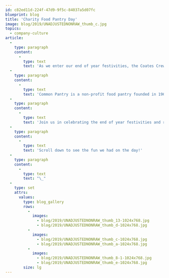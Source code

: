 ```yaml
---
id: c82ed11d-224f-47d9-9f5c-84037a5d07fc
blueprint: blog
title: 'Charity Food Pantry Day'
image: blog/2019/UNADJUSTEDNONRAW_thumb_c.jpg
topics:
  - company-culture
article:
  -
    type: paragraph
    content:
      -
        type: text
        text: 'As we enter our end of year festivities, the Coates Crew believed that there was no other way to start our celebrations than sharing our time for the greater good. Some of our Coates Crew members volunteered last week to pack fresh fruit and vegetables on Produce Day at Common Pantry.'
  -
    type: paragraph
    content:
      -
        type: text
        text: 'Common Pantry is a non-profit food pantry founded in 1967 to help combat hunger and food insecurity in specific north side neighbourhoods here in Chicago. We love their initiative to meet the emergency food needs of our community through weekly food distributions, home delivery to elderly clients, hot lunch programs and their monthly distribution of fresh fruits and vegetables on Produce Day.'
  -
    type: paragraph
    content:
      -
        type: text
        text: 'Join us in celebrating the end of year festivities and remember to give others a helping hand.'
  -
    type: paragraph
    content:
      -
        type: text
        text: 'Scroll down to see the fun we had on the day!'
  -
    type: paragraph
    content:
      -
        type: text
        text: "\_"
  -
    type: set
    attrs:
      values:
        type: blog_gallery
        rows:
          -
            images: 
              - blog/2019/UNADJUSTEDNONRAW_thumb_13-1024x768.jpg
              - blog/2019/UNADJUSTEDNONRAW_thumb_d-1024x768.jpg
          -
            images:
              - blog/2019/UNADJUSTEDNONRAW_thumb_c-1024x768.jpg
              - blog/2019/UNADJUSTEDNONRAW_thumb_a-1024x768.jpg
          -
            images:
              - blog/2019/UNADJUSTEDNONRAW_thumb_8-1-1024x768.jpg
              - blog/2019/UNADJUSTEDNONRAW_thumb_e-1024x768.jpg
        size: lg
---
```

